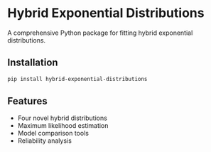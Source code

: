 # Hybrid Exponential Distributions 
 
A comprehensive Python package for fitting hybrid exponential distributions. 
 
## Installation 
 
```bash 
pip install hybrid-exponential-distributions 
``` 
 
## Features 
 
- Four novel hybrid distributions 
- Maximum likelihood estimation 
- Model comparison tools 
- Reliability analysis 
